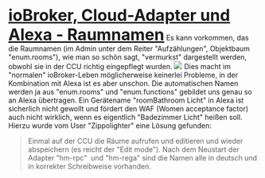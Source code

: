 <span style="font-size: 24pt;">**<u>ioBroker, Cloud-Adapter und Alexa - Raumnamen</u>**</span> Es kann vorkommen, das die Raumnamen (im Admin unter dem Reiter "Aufzählungen", Objektbaum "enum.rooms"), wie man so schön sagt, "vermurkst" dargestellt werden, obwohl sie in der CCU richtig eingepflegt wurden. ![](http://www.iobroker.net/wp-content/uploads//alexa_rooms_mismatch1.jpg) Dies macht im "normalen" ioBroker-Leben möglicherweise keinerlei Probleme, in der Kombination mit Alexa ist es aber unschon. Die automatischen Namen werden ja aus "enum.rooms" und "enum.functions" gebildet uns genau so an Alexa übertragen. Ein Gerätename "roomBathroom Licht" in Alexa ist sicherlich nicht gewollt und fördert den WAF (Women acceptance factor) auch nicht wirklich, wenn es eigentlich "Badezimmer Licht" heißen soll.   Hierzu wurde vom User "<span class="responsive-hide">Zippolighter</span>" eine Lösung gefunden:

> Einmal auf der CCU die Räume aufrufen und editieren und wieder abspeichern (es reicht der "Edit mode"). Nach dem Neustart der Adapter "hm-rpc"  und "hm-rega" sind die Namen alle in deutsch und in korrekter Schreibweise vorhanden.